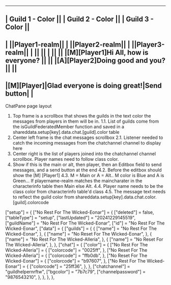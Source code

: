 


-----------------------------------------------------------
| Guild 1 - Color                                        ||
| Guild 2 - Color                                        ||
| Guild 3 - Color                                        ||
-----------------------------------------------------------
|                                         ||Player1-realm||
|                                         ||Player2-realm||
|                                         ||Player3-realm||
|                                         ||             ||
|                                         ||             ||
|[M][Player1]Hi All, how is everyone?     ||             ||
|[A][Player2]Doing good and you?          ||             ||
-----------------------------------------------------------
|[M][Player]|Glad everyone is doing great!|Send button|   |
-----------------------------------------------------------

ChatPane page layout
1. Top frame is a scrollbox that shows the guilds in the text color the messages from players in them will be in.
1.1. List of guilds come from the isGuildFederatedMember function and saved in a shareddata.setup[key].data.chat.[guild].color table
2. Center left frame is the chat messages scrollbox
2.1. Listener needed to catch the incoming messages from the chatchannel channel to display here
3. Center right is the list of players joined into the chatchannel channel scrollbox.  Player names need to follow class color.
4. Show if this is the main or alt, then player, then an Editbox field to send messages, and a send button at the end
4.2. Before the editbox should show the [M] [Player1]
4.3. M = Main or A = Alt.. M color is Blue and A is Green...  If playername-realm matches the maincharater in the characterinfo table then Main else Alt.
4.4. Player name needs to be the class color from characterinfo table'd class
4.5. The message text needs to reflect the guild color from shareddata.setup[key].data.chat.color.[guild].colorcode


["setup"] = {
["No Rest For The Wicked-Eonar"] = {
["deleted"] = false,
["tableType"] = "setup",
["lastUpdated"] = "20241229145519",
["guildName"] = "No Rest For The Wicked-Eonar",
["id"] = "No Rest For The Wicked-Eonar",
["data"] = {
["guilds"] = {
{
["name"] = "No Rest For The Wicked-Eonar",
},
{
["name"] = "No Reset For The Wicked-Eonar",
},
{
["name"] = "No Rest For The Wicked-Alleria",
},
{
["name"] = "No Reset For The Wicked-Alleria",
},
},
["chat"] = {
["color"] = {
["No Rest For The Wicked-Alleria"] = {
["colorcode"] = "0025ff",
},
["No Reset For The Wicked-Alleria"] = {
["colorcode"] = "ffb0db",
},
["No Reset For The Wicked-Eonar"] = {
["colorcode"] = "b97607",
},
["No Rest For The Wicked-Eonar"] = {
["colorcode"] = "25ff36",
},
},
["chatchannel"] = "guildhelpernrftw",
["bgcolor"] = "7b7c79",
["channelpassword"] = "9876543210",
},
},
},
},
